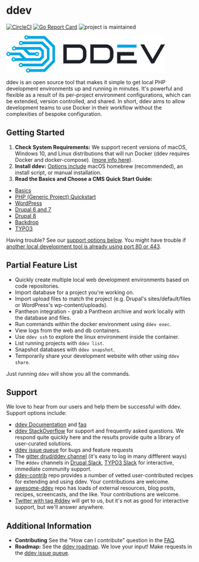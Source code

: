 # ddev
[![CircleCI](https://circleci.com/gh/drud/ddev.svg?style=shield)](https://circleci.com/gh/drud/ddev) [![Go Report Card](https://goreportcard.com/badge/github.com/drud/ddev)](https://goreportcard.com/report/github.com/drud/ddev) ![project is maintained](https://img.shields.io/maintenance/yes/2019.svg)

![ddev logo](images/ddev_logo.png)

ddev is an open source tool that makes it simple to get local PHP development environments up and running in minutes. It's powerful and flexible as a result of its per-project environment configurations, which can be extended, version controlled, and shared. In short, ddev aims to allow development teams to use Docker in their workflow without the complexities of bespoke configuration.

## Getting Started

1. **Check System Requirements:** We support recent versions of macOS, Windows 10, and Linux distributions that will run Docker (ddev requires Docker and docker-compose). ([more info here](https://ddev.readthedocs.io/en/stable/#system-requirements)). 
2. **Install ddev:** [Options include](https://ddev.readthedocs.io/en/stable/#installation) macOS homebrew (recommended), an install script, or manual installation.
3. **Read the Basics and Choose a CMS Quick Start Guide:** 
  - [Basics](https://ddev.readthedocs.io/en/stable/users/cli-usage)
  - [PHP (Generic Project) Quickstart](https://ddev.readthedocs.io/en/stable/users/cli-usage/#php-project-quickstart)
  - [WordPress](https://ddev.readthedocs.io/en/stable/users/cli-usage#wordpress-quickstart)
  - [Drupal 6 and 7](https://ddev.readthedocs.io/en/stable/users/cli-usage#drupal-6/7-quickstart)
  - [Drupal 8](https://ddev.readthedocs.io/en/stable/users/cli-usage#drupal-8-quickstart)
  - [Backdrop](https://ddev.readthedocs.io/en/stable/users/cli-usage/#backdrop-quickstart) 
  - [TYPO3](https://ddev.readthedocs.io/en/stable/users/cli-usage#typo3-quickstart)

Having trouble? See our [support options below](#support). You might have trouble if [another local development tool is already using port 80 or 443](https://ddev.readthedocs.io/en/stable/users/troubleshooting/#unable-listen).

## Partial Feature List

* Quickly create multiple local web development environments based on code repositories.
* Import database for a project you're working on.
* Import upload files to match the project (e.g. Drupal's sites/default/files or WordPress's wp-content/uploads).
* Pantheon integration - grab a Pantheon archive and work locally with the database and files.
* Run commands within the docker environment using `ddev exec`.
* View logs from the web and db containers.
* Use `ddev ssh` to explore the linux environment inside the container.
* List running projects with `ddev list`.
* Snapshot databases with `ddev snapshot`.
* Temporarily share your development website with other using `ddev share`.

Just running `ddev` will show you all the commands.

## Support
We love to hear from our users and help them be successful with ddev. Support options include:

- [ddev Documentation](https://ddev.readthedocs.io) and [faq](https://ddev.readthedocs.io/en/stable/users/faq/)
- [ddev StackOverflow](https://stackoverflow.com/questions/tagged/ddev) for support and frequently asked questions. We respond quite quickly here and the results provide quite a library of user-curated solutions.
- [ddev issue queue](https://github.com/drud/ddev/issues) for bugs and feature requests
- The [gitter drud/ddev channel](https://gitter.im/drud/ddev) (it's easy to log in many diffferent ways)
- The `#ddev` channels in [Drupal Slack](https://www.drupal.org/slack), [TYPO3 Slack](https://my.typo3.org/index.php?id=35) for interactive, immediate community support.
- [ddev-contrib](https://github.com/drud/ddev-contrib) repo provides a number of vetted user-contributed recipes for extending and using ddev. Your contributions are welcome.
- [awesome-ddev](https://github.com/drud/awesome-ddev) repo has loads of external resources, blog posts, recipes, screencasts, and the like. Your contributions are welcome.
- [Twitter with tag #ddev](https://twitter.com/search?q=%23ddev&src=typd&f=live) will get to us, but it's not as good for interactive support, but we'll answer anywhere.

## Additional Information
* **Contributing** See the "How can I contribute" question in the [FAQ](https://ddev.readthedocs.io/en/stable/users/faq/).
* **Roadmap:** See the [ddev roadmap](https://github.com/drud/ddev/wiki/roadmap). We love your input! Make requests in the [ddev issue queue](https://github.com/drud/ddev/issues).
